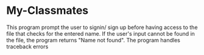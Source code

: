 # My-Classmates
This program prompt the user to signin/ sign up before having access to the file that checks for the entered name. If the user's input cannot be found in the file, the program returns "Name not found".
The program handles traceback errors
